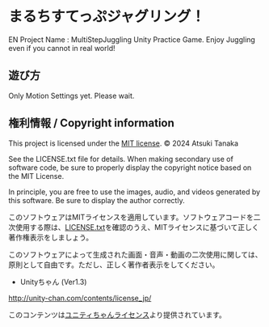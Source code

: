 # まるちすてっぷジャグリング！
EN Project Name : MultiStepJuggling
Unity Practice Game. Enjoy Juggling even if you cannot in real world!

## 遊び方

Only Motion Settings yet. Please wait.

## 権利情報 / Copyright information

This project is licensed under the [MIT license](LICENSE.txt). © 2024 Atsuki Tanaka

See the LICENSE.txt file for details. When making secondary use of software code, be sure to properly display the copyright notice based on the MIT License.

In principle, you are free to use the images, audio, and videos generated by this software. Be sure to display the author correctly.

このソフトウェアはMITライセンスを適用しています。ソフトウェアコードを二次使用する際は、[LICENSE.txt](LICENSE.txt)を確認のうえ、MITライセンスに基づいて正しく著作権表示をしましょう。

このソフトウェアによって生成された画面・音声・動画の二次使用に関しては、原則として自由です。ただし、正しく著作者表示をしてください。

* Unityちゃん (Ver1.3)

http://unity-chan.com/contents/license_jp/

このコンテンツは[ユニティちゃんライセンス](./UnityChan/ReadMe)より提供されています。




